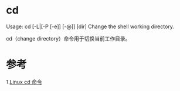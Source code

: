 # cd
Usage: cd [-L|[-P [-e]] [-@]] [dir]
Change the shell working directory.

cd（change directory）命令用于切换当前工作目录。

# 参考
1.[Linux cd 命令](https://www.runoob.com/linux/linux-comm-cd.html)
